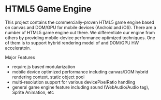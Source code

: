 HTML5 Game Engine
========================

This project contains the commercially-proven HTML5 game engine based on canvas and DOM/GPU for mobile devices (Android and iOS).
There are a number of HTML5 game engine out there. We differentiate our engine from others by providing mobile-device performance optimized techniques.
One of them is to support hybrid rendering model of <canvas> and DOM/GPU HW acceleratoin.

Major Features
- require.js based modularization
- mobile device optimized performance including canvas/DOM hybrid rendering context, static object pool
- multi-resolution support for various devicePixelRatio handling
- general game engine feature including sound (WebAudio/Audio tag), Sprite Animation, etc
